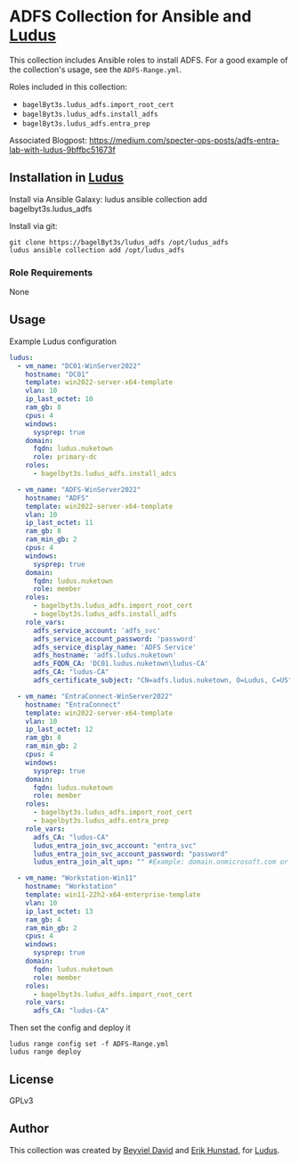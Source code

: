 # ADFS Collection for Ansible and [Ludus](https://ludus.cloud)

This collection includes Ansible roles to install ADFS. For a good example of the collection's usage, see the `ADFS-Range.yml`.

Roles included in this collection:
  - `bagelByt3s.ludus_adfs.import_root_cert`
  - `bagelByt3s.ludus_adfs.install_adfs`
  - `bagelByt3s.ludus_adfs.entra_prep`

Associated Blogpost: https://medium.com/specter-ops-posts/adfs-entra-lab-with-ludus-9bffbc51673f

## Installation in [Ludus](ludus.cloud)

Install via Ansible Galaxy:
ludus ansible collection add bagelbyt3s.ludus_adfs

Install via git:

```
git clone https://bagelByt3s/ludus_adfs /opt/ludus_adfs
ludus ansible collection add /opt/ludus_adfs
```

### Role Requirements

None

## Usage
Example Ludus configuration

```yaml
ludus:
  - vm_name: "DC01-WinServer2022"
    hostname: "DC01"
    template: win2022-server-x64-template
    vlan: 10
    ip_last_octet: 10
    ram_gb: 8
    cpus: 4
    windows:
      sysprep: true
    domain:
      fqdn: ludus.nuketown
      role: primary-dc
    roles:
      - bagelbyt3s.ludus_adfs.install_adcs

  - vm_name: "ADFS-WinServer2022"
    hostname: "ADFS"
    template: win2022-server-x64-template
    vlan: 10
    ip_last_octet: 11
    ram_gb: 8
    ram_min_gb: 2
    cpus: 4
    windows:
      sysprep: true
    domain:
      fqdn: ludus.nuketown
      role: member
    roles:
      - bagelbyt3s.ludus_adfs.import_root_cert
      - bagelbyt3s.ludus_adfs.install_adfs
    role_vars:
      adfs_service_account: 'adfs_svc'
      adfs_service_account_password: 'password'
      adfs_service_display_name: 'ADFS Service'
      adfs_hostname: 'adfs.ludus.nuketown'
      adfs_FQDN_CA: 'DC01.ludus.nuketown\ludus-CA'
      adfs_CA: "ludus-CA"
      adfs_certificate_subject: "CN=adfs.ludus.nuketown, O=Ludus, C=US"

  - vm_name: "EntraConnect-WinServer2022"
    hostname: "EntraConnect"
    template: win2022-server-x64-template
    vlan: 10
    ip_last_octet: 12
    ram_gb: 8
    ram_min_gb: 2
    cpus: 4
    windows:
      sysprep: true
    domain:
      fqdn: ludus.nuketown
      role: member
    roles:
      - bagelbyt3s.ludus_adfs.import_root_cert
      - bagelbyt3s.ludus_adfs.entra_prep
    role_vars:
      adfs_CA: "ludus-CA" 
      ludus_entra_join_svc_account: "entra_svc"
      ludus_entra_join_svc_account_password: "password"
      ludus_entra_join_alt_upn: "" #Example: domain.onmicrosoft.com or leave blank to skip

  - vm_name: "Workstation-Win11"
    hostname: "Workstation"
    template: win11-22h2-x64-enterprise-template
    vlan: 10
    ip_last_octet: 13
    ram_gb: 4
    ram_min_gb: 2
    cpus: 4
    windows:
      sysprep: true
    domain:
      fqdn: ludus.nuketown
      role: member
    roles:
      - bagelbyt3s.ludus_adfs.import_root_cert
    role_vars:
      adfs_CA: "ludus-CA"

```

Then set the config and deploy it

```
ludus range config set -f ADFS-Range.yml
ludus range deploy
```

## License

GPLv3

## Author

This collection was created by [Beyviel David](https://www.linkedin.com/in/beyviel-david-793585164) and [Erik Hunstad](https://github.com/kernel-sanders), for [Ludus](https://ludus.cloud).


